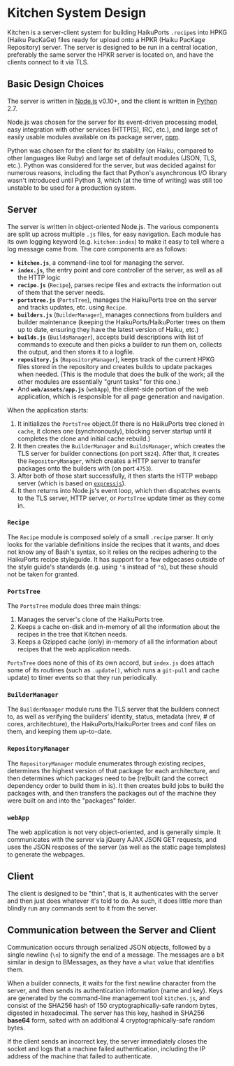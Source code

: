 Kitchen System Design
==================================
Kitchen is a server-client system for building HaikuPorts `.recipe`s into HPKG (Haiku PacKaGe) files ready for upload onto a HPKR (Haiku PacKage Repository) server. The server is designed to be run in a central location, preferably the same server the HPKR server is located on, and have the clients connect to it via TLS.

Basic Design Choices
----------------------------------
The server is written in [Node.js](https://nodejs.org/) v0.10+, and the client is written in [Python](http://python.org/) 2.7.

Node.js was chosen for the server for its event-driven processing model, easy integration with other services (HTTP[S], IRC, etc.), and large set of easily usable modules available on its package server, [npm](https://www.npmjs.com/).

Python was chosen for the client for its stability (on Haiku, compared to other languages like Ruby) and large set of default modules (JSON, TLS, etc.). Python was considered for the server, but was decided against for numerous reasons, including the fact that Python's asynchronous I/O library wasn't introduced until Python 3, which (at the time of writing) was still too unstable to be used for a production system.

Server
----------------------------------
The server is written in object-oriented Node.js. The various components are split up across multiple `.js` files, for easy navigation. Each module has its own logging keyword (e.g. `kitchen:index`) to make it easy to tell where a log message came from. The core components are as follows:
 * **`kitchen.js`**, a command-line tool for managing the server.
 * **`index.js`**, the entry point and core controller of the server, as well as all the HTTP logic
 * **`recipe.js`** (`Recipe`), parses recipe files and extracts the information out of them that the server needs.
 * **`portstree.js`** (`PortsTree`), manages the HaikuPorts tree on the server and tracks updates, etc. using `Recipe`.
 * **`builders.js`** (`BuilderManager`), manages connections from builders and builder maintenance (keeping the HaikuPorts/HaikuPorter trees on them up to date, ensuring they have the latest version of Haiku, etc.)
 * **`builds.js`** (`BuildsManager`), accepts build descriptions with list of commands to execute and then picks a builder to run them on, collects the output, and then stores it to a logfile.
 * **`repository.js`** (`RepositoryManager`), keeps track of the current HPKG files stored in the repository and creates builds to update packages when needed. (This is the module that does the bulk of the work; all the other modules are essentially "grunt tasks" for this one.)
 * And **`web/assets/app.js`** (`webApp`), the client-side portion of the web application, which is responsible for all page generation and navigation.

When the application starts:
 1. It initializes the `PortsTree` object.(If there is no HaikuPorts tree cloned in `cache`, it clones one (synchronously), blocking server startup until it completes the clone and initial cache rebuild.)
 2. It then creates the `BuilderManager` and `BuildsManager`, which creates the TLS server for builder connections (on port `5824`). After that, it creates the `RepositoryManager`, which creates a HTTP server to transfer packages onto the builders with (on port `4753`).
 3. After both of those start successfully, it then starts the HTTP webapp server (which is based on [`expressjs`](http://expressjs.com/)).
 4. It then returns into Node.js's event loop, which then dispatches events to the TLS server, HTTP server, or `PortsTree` update timer as they come in.

### `Recipe`
The `Recipe` module is composed solely of a small `.recipe` parser. It only looks for the variable definitions inside the recipes that it wants, and does not know any of Bash's syntax, so it relies on the recipes adhering to the HaikuPorts recipe styleguide. It has support for a few edgecases outside of the style guide's standards (e.g. using `'`s instead of `"`s), but these should not be taken for granted.

### `PortsTree`
The `PortsTree` module does three main things:
 1. Manages the server's clone of the HaikuPorts tree.
 2. Keeps a cache on-disk and in-memory of all the information about the recipes in the tree that Kitchen needs.
 3. Keeps a Gzipped cache (only) in-memory of all the information about recipes that the web application needs.

`PortsTree` does none of this of its own accord, but `index.js` does attach some of its routines (such as `.update()`, which runs a `git-pull` and cache update) to timer events so that they run periodically.

### `BuilderManager`
The `BuilderManager` module runs the TLS server that the builders connect to, as well as verifying the builders' identity, status, metadata (hrev, # of cores, architechture), the HaikuPorts/HaikuPorter trees and conf files on them, and keeping them up-to-date.

### `RepositoryManager`
The `RepositoryManager` module enumerates through existing recipes, determines the highest version of that package for each architecture, and then determines which packages need to be (re)built (and the correct dependency order to build them in is). It then creates build jobs to build the packages with, and then transfers the packages out of the machine they were built on and into the "packages" folder.

### `webApp`
The web application is not very object-oriented, and is generally simple. It communicates with the server via jQuery AJAX JSON GET requests, and uses the JSON resposes of the server (as well as the static page templates) to generate the webpages.

Client
----------------------------------
The client is designed to be "thin", that is, it authenticates with the server and then just does whatever it's told to do. As such, it does little more than blindly run any commands sent to it from the server.

Communication between the Server and Client
----------------------------------
Communication occurs through serialized JSON objects, followed by a single newline (`\n`) to signify the end of a message. The messages are a bit similar in design to BMessages, as they have a `what` value that identifies them.

When a builder connects, it waits for the first newline character from the server, and then sends its authentication information (name and key). Keys are generated by the command-line management tool `kitchen.js`, and consist of the SHA256 hash of 150 cryptographically-safe random bytes, digested in hexadecimal. The server has this key, hashed in SHA256 **base64** form, salted with an additional 4 cryptographically-safe random bytes.

If the client sends an incorrect key, the server immediately closes the socket and logs that a machine failed authentication, including the IP address of the machine that failed to authenticate.
